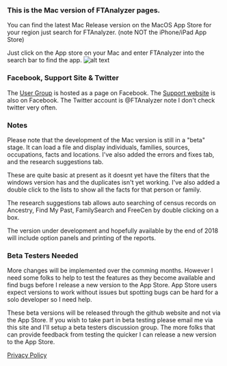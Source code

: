 ### This is the Mac version of FTAnalyzer pages. ###  

You can find the latest Mac Release version on the MacOS App Store for your region just search for FTAnalyzer. (note NOT the iPhone/iPad App Store) 

Just click on the App store on your Mac and enter FTAnalyzer into the search bar to find the app. 
![alt text](http://mac.ftanalyzer.com/AppStore.png "Finding the app on the MacOS App Store")

### Facebook, Support Site & Twitter

The [User Group](facebook.com/groups/ftanalyzer) is hosted as a page on Facebook. The  [Support website](facebook.com/FTAnalyzer) is also on Facebook. The Twitter account is @FTAnalyzer note I don't check twitter very often.

### Notes ###  
Please note that the development of the Mac version is still in a "beta" stage. It can load a file and display individuals, families, sources, occupations, facts and locations. I've also added the errors and fixes tab, and the research suggestions tab. 

These are quite basic at present as it doesnt yet have the filters that the windows version has and the duplicates isn't yet working. I've also added a double click to the lists to show all the facts for that person or family.

The research suggestions tab allows auto searching of census records on Ancestry, Find My Past, FamilySearch and FreeCen by double clicking on a box.

The version under development and hopefully available by the end of 2018 will include option panels and printing of the reports.

### Beta Testers Needed ###  
More changes will be implemented over the comming months. However I need some folks to help to test the features as they become available and find bugs before I release a new version to the App Store. App Store users expect versions to work without issues but spotting bugs can be hard for a solo developer so I need help. 

These beta versions will be released through the github website and not via the App Store. If you wish to take part in beta testing please email me via this site and I'll setup a beta testers discussion group. The more folks that can provide feedback from testing the quicker I can release a new version to the App Store. 

[Privacy Policy](http://www.ftanalyzer.com/privacy)
